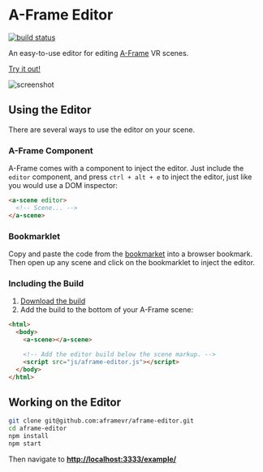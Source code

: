 # A-Frame Editor

[![build status][travis-image]][travis-url]

An easy-to-use editor for editing [A-Frame](https://aframe.io) VR scenes.

[Try it out!](https://aframe.io/aframe-editor/example/)

<img alt="screenshot" src="https://cloud.githubusercontent.com/assets/674727/16597664/fd7b9748-42ae-11e6-9ece-3dfe763ea11c.png">

## Using the Editor

There are several ways to use the editor on your scene.

### A-Frame Component

A-Frame comes with a component to inject the editor. Just include the `editor`
component, and press `ctrl + alt + e` to inject the editor, just like you would
use a DOM inspector:

```html
<a-scene editor>
  <!-- Scene... -->
</a-scene>
```

### Bookmarklet

Copy and paste the code from the [bookmarket](bookmarklet) into a browser bookmark. Then
open up any scene and click on the bookmarklet to inject the editor.

### Including the Build

1. [Download the build](https://aframevr.github.io/aframe-editor/dist/aframe-editor.js)
2. Add the build to the bottom of your A-Frame scene:

```html
<html>
  <body>
    <a-scene></a-scene>

    <!-- Add the editor build below the scene markup. -->
    <script src="js/aframe-editor.js"></script>
  </body>
</html>
```

## Working on the Editor

```bash
git clone git@github.com:aframevr/aframe-editor.git
cd aframe-editor
npm install
npm start
```

Then navigate to __[http://localhost:3333/example/](http://localhost:3333/example/)__

[travis-image]: https://img.shields.io/travis/aframevr/aframe-editor.svg?style=flat-square
[travis-url]: https://travis-ci.org/aframevr/aframe-editor

